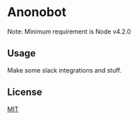 # Anonobot

Note: Minimum requirement is Node v4.2.0

## Usage

Make some slack integrations and stuff.

## License

[MIT](/LICENSE)
